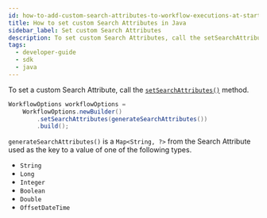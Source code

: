 ```yaml
---
id: how-to-add-custom-search-attributes-to-workflow-executions-at-start-time-in-java
title: How to set custom Search Attributes in Java
sidebar_label: Set custom Search Attributes
description: To set custom Search Attributes, call the setSearchAttributes method.
tags:
  - developer-guide
  - sdk
  - java
---
```


To set a custom Search Attribute, call the [`setSearchAttributes()`](https://www.javadoc.io/doc/io.temporal/temporal-sdk/latest/io/temporal/client/WorkflowOptions.Builder.html#setSearchAttributes(java.util.Map)) method.

```java
WorkflowOptions workflowOptions =
    WorkflowOptions.newBuilder()
        .setSearchAttributes(generateSearchAttributes())
        .build();
```

`generateSearchAttributes()` is a `Map<String, ?>` from the Search Attribute used as the key to a value of one of the following types.

- `String`
- `Long`
- `Integer`
- `Boolean`
- `Double`
- `OffsetDateTime`
